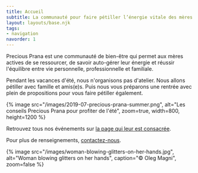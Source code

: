 ```yaml
---
title: Accueil
subtitle: La communauté pour faire pétiller l’énergie vitale des mères actives
layout: layouts/base.njk
tags:
- navigation
navorder: 1
---
```


<p class="intro">
Precious Prana est une communauté de bien-être qui permet aux mères actives de se ressourcer, de savoir auto-gérer leur énergie et réussir l'équilibre entre vie personnelle, professionnelle et familiale.
</p>

Pendant les vacances d'été, nous n'organisons pas d'atelier. Nous allons pétiller avec famille et amis(e)s. Puis nous vous préparons une rentrée avec plein de propositions pour vous faire pétiller également.

{% image src="/images/2019-07-precious-prana-summer.png", alt="Les conseils Precious Prana pour profiter de l'été", zoom=true, width=800, height=1200 %}

Retrouvez tous nos événements sur [la page qui leur est consacrée](/evenements/).

Pour plus de renseignements, [contactez-nous](/contact/).

{% image src="/images/woman-blowing-glitters-on-her-hands.jpg", alt="Woman blowing glitters on her hands", caption="© Oleg Magni", zoom=false %}